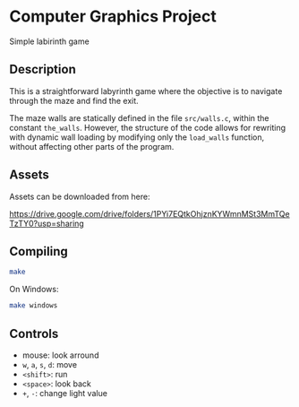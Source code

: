# Computer Graphics Project

Simple labirinth game

## Description

This is a straightforward labyrinth game where the objective is to navigate through the maze and find the exit.

The maze walls are statically defined in the file `src/walls.c`, within the constant `the_walls`.
However, the structure of the code allows for rewriting with dynamic wall loading by modifying only the `load_walls`
function, without affecting other parts of the program.

## Assets

Assets can be downloaded from here:

https://drive.google.com/drive/folders/1PYi7EQtkOhjznKYWmnMSt3MmTQeTzTY0?usp=sharing

## Compiling

```sh
make
```

On Windows:

```sh
make windows
```

## Controls

- mouse: look arround
- `w`, `a`, `s`, `d`: move
- `<shift>`: run
- `<space>`: look back
- `+`, `-`: change light value
